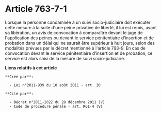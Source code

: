 # Article 763-7-1

Lorsque la personne condamnée à un suivi socio-judiciaire doit exécuter cette mesure à la suite d'une peine privative de
liberté, il lui est remis, avant sa libération, un avis de convocation à comparaître devant le juge de l'application des
peines ou devant le service pénitentiaire d'insertion et de probation dans un délai qui ne saurait être supérieur à huit
jours, selon des modalités prévues par le décret mentionné à l'article 763-9. En cas de convocation devant le service
pénitentiaire d'insertion et de probation, ce service est alors saisi de la mesure de suivi socio-judiciaire.

**Liens relatifs à cet article**

	**Créé par**:

	  - Loi n°2011-939 du 10 août 2011 - art. 20

	**Cité par**:

	  - Décret n°2011-2022 du 28 décembre 2011 (V)
	  - Code de procédure pénale - art. R61-4 (V)
